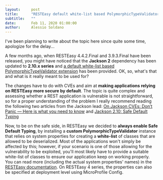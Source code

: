 ```yaml
---
layout:     post
title:      "RESTEasy default white-list based PolymorphicTypeValidator extension"
subtitle:   ""
date:       Feb 11, 2020 01:00:00
author:     Alessio Soldano
---
```

I've been planning to write about the topic here since quite some time, apologize for the delay...

A few months ago, when RESTEasy 4.4.2.Final and 3.9.3.Final have been released, you might have noticed that the **Jackson 2** dependency has been updated to **2.10.x series** and [a default white-list based PolymorphicTypeValidator extension](https://issues.redhat.com/browse/RESTEASY-2411) has been provided. OK, so, what's that and what is it really meant to be used for?

The changes have to do with CVEs and aim at **making applications relying on RESTEasy more secure by default**. The topic is quite complex and assessing whether a REST application is vulnerable is not straightforward, so for a proper understanding of the problem I really recommend reading the following two articles from the Jackson lead: [On Jackson CVEs: Don’t Panic — Here is what you need to know](https://medium.com/@cowtowncoder/on-jackson-cves-dont-panic-here-is-what-you-need-to-know-54cd0d6e8062) and [Jackson 2.10: Safe Default Typing](https://medium.com/@cowtowncoder/jackson-2-10-safe-default-typing-2d018f0ce2ba)

Now, to be on the safe side, in RESTEasy we decided to **always enable Safe Default Typing**, by installing a **custom PolymorphicTypeValidator** instance that relies on system properties for creating a **white-list** of classes that are allowed to be deserialized. Most of the applications won't simply be affected by this; however, if your scenario is one of those allowing for the vulnerability to be exploited, you'll most likely have to provide a suitable white-list of classes to ensure our application keep on working properly.
You can read more (including the actual system properties' names) in the [RESTEasy documentation](https://docs.jboss.org/resteasy/docs/4.4.2.Final/userguide/html/json.html#Polymorphic_Typing_deserialization). On RESTEasy 4 series, the properties can also be specified at deployment level using MicroProfile Config.
                
